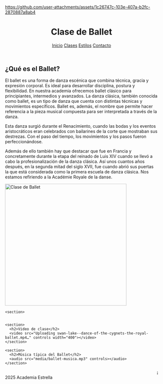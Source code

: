 
https://github.com/user-attachments/assets/1c26747c-103e-407a-b2fc-2870887a8ab4
<html lang="es">
<head>
  <meta charset="UTF-8">
  <link rel="stylesheet" href="css/estilos.css">
</head>
<body>
  <header>
    <h1>Clase de Ballet</h1>
    <nav>
      <a href="https://nevarez007.github.io/Danza/index.html">Inicio</a>
      <a href="https://nevarez007.github.io/clase/">Clases</a>
      <a href="https://nevarez007.github.io/Informaci-n/">Estilos</a>
      <a href="https://nevarez007.github.io/contacto/">Contacto</a>
    </nav>
  </header>

  <main>
    <section>
      <h2>¿Qué es el Ballet?</h2>
      <p>El ballet es una forma de danza escénica que combina técnica, gracia y expresión corporal. Es ideal para desarrollar disciplina, postura y flexibilidad. En nuestra academia ofrecemos ballet clásico para principiantes, intermedios y avanzados.
      La danza clásica, también conocida como ballet, es un tipo de danza que cuenta con distintas técnicas y movimientos específicos. Ballet es, además, el nombre que permite hacer referencia a la pieza musical compuesta para ser interpretada a través de la danza.

Esta danza surgió durante el Renacimiento, cuando las bodas y los eventos aristocráticos eran celebrados con bailarines de la corte que mostraban sus destrezas. Con el paso del tiempo, los movimientos y los pasos fueron perfeccionándose.

Además de ello también hay que destacar que fue en Francia y concretamente durante la etapa del reinado de Luis XIV cuando se llevó a cabo la profesionalización de la danza clásica. Así unos cuantos años después, en la segunda mitad del siglo XVII, fue cuando abrió sus puertas la que está considerada como la primera escuela de danza clásica. Nos estamos refiriendo a la Académie Royale de la danse.</p>
      <img src="https://i.pinimg.com/736x/e1/74/b2/e174b2a66d59ed13fc0dfaa683a772a8.jpg" alt="Clase de Ballet" width="400">
    </section>


    <section>
      

    <section>
      <h2>Video de clase</h2>
      <video src="Uploading swan-lake--dance-of-the-cygnets-the-royal-ballet.mp4…" controls width="400"></video>
    </section>

    <section>
      <h2>Música típica del Ballet</h2>
      <audio src="media/ballet-musica.mp3" controls></audio>
    </section>

  <footer>
    <marquee>¡Inscríbete hoy y recibe una clase gratis de prueba!</marquee>
     2025 Academia Estrella
  </footer>
